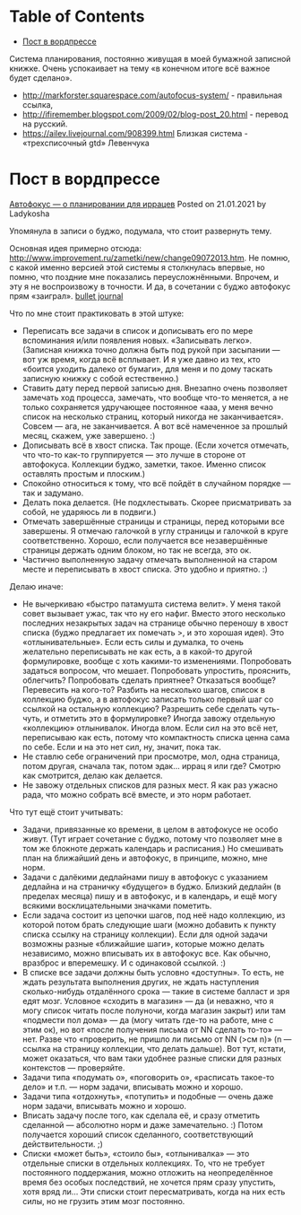 
# Table of Contents

-   [Пост в вордпрессе](#org2368dc4)

<div class="preview" id="org7c72df8">
<p>
Система планирования, постоянно живущая в моей бумажной записной книжке. Очень успокаивает на тему «в конечном итоге всё важное будет сделано». 
</p>

</div>

-   <http://markforster.squarespace.com/autofocus-system/> - правильная ссылка,
-   <http://ifiremember.blogspot.com/2009/02/blog-post_20.html> - перевод на русский.
-   <https://ailev.livejournal.com/908399.html> Близкая система - «трехсписочный gtd» Левенчука


<a id="org2368dc4"></a>

# Пост в вордпрессе

[Автофокус — о планировании для иррацев](https://ladycat.wordpress.com/2021/01/21/%d0%b0%d0%b2%d1%82%d0%be%d1%84%d0%be%d0%ba%d1%83%d1%81-%d0%be-%d0%bf%d0%bb%d0%b0%d0%bd%d0%b8%d1%80%d0%be%d0%b2%d0%b0%d0%bd%d0%b8%d0%b8-%d0%b4%d0%bb%d1%8f-%d0%b8%d1%80%d1%80%d0%b0%d1%86%d0%b5%d0%b2/)
Posted on 21.01.2021 by Ladykosha

Упомянула в записи о буджо, подумала, что стоит развернуть тему.

Основная идея примерно отсюда: <http://www.improvement.ru/zametki/new/change09072013.htm>. Не помню, с какой именно версией этой системы я столкнулась впервые, но помню, что поздние мне показались переусложнёнными. Впрочем, и эту я не воспроизвожу в точности. И да, в сочетании с буджо автофокус прям «заиграл». [bullet journal](20200905235900-bullet_journal.publ.md)

Что по мне стоит практиковать в этой штуке:

-   Переписать все задачи в список и дописывать его по мере вспоминания и/или появления новых. «Записывать легко». (Записная книжка точно должна быть под рукой при засыпании — вот уж время, когда всё всплывает. И я уже давно из тех, кто «боится уходить далеко от бумаги», для меня и по дому таскать записную книжку с собой естественно.)
-   Ставить дату перед первой записью дня. Внезапно очень позволяет замечать ход процесса, замечать, что вообще что-то меняется, а не только сохраняется удручающее постоянное «ааа, у меня вечно список на несколько страниц, который никогда не заканчивается». Совсем — ага, не заканчивается. А вот всё намеченное за прошлый месяц, скажем, уже завершено. :)
-   Дописывать всё в хвост списка. Так проще. (Если хочется отмечать, что что-то как-то группируется — это лучше в стороне от автофокуса. Коллекции буджо, заметки, такое. Именно список оставлять простым и плоским.)
-   Спокойно относиться к тому, что всё пойдёт в случайном порядке — так и задумано.
-   Делать пока делается. (Не подхлестывать. Скорее присматривать за собой, не ударяюсь ли в подвиги.)
-   Отмечать завершённые страницы и страницы, перед которыми все завершены. Я отмечаю галочкой в углу страницы и галочкой в круге соответственно. Хорошо, если получается все незавершённые страницы держать одним блоком, но так не всегда, это ок.
-   Частично выполненную задачу отмечать выполненной на старом месте и переписывать в хвост списка. Это удобно и приятно. :)

Делаю иначе:

-   Не вычеркиваю «быстро патамушта система велит». У меня такой совет вызывает ужас, так что ну его нафиг. Вместо этого несколько последних незакрытых задач на странице обычно переношу в хвост списка (буджо предлагает их помечать >, и это хорошая идея). Это «отлынивательные». Если есть силы и думалка, то очень желательно переписывать не как есть, а в какой-то другой формулировке, вообще с хоть какими-то изменениями. Попробовать задаться вопросом, что мешает. Попробовать упростить, прояснить, облегчить? Попробовать сделать приятнее? Отказаться вообще? Перевесить на кого-то? Разбить на несколько шагов, список в коллекцию буджо, а в автофокус записать только первый шаг со ссылкой на остальную коллекцию? Разрешить себе сделать чуть-чуть, и отметить это в формулировке? Иногда завожу отдельную «коллекцию» отлынивалок. Иногда влом. Если сил на это всё нет, переписываю как есть, потому что компактность списка ценна сама по себе. Если и на это нет сил, ну, значит, пока так.
-   Не ставлю себе ограничений при просмотре, мол, одна страница, потом другая, сначала так, потом эдак… иррац я или где? Смотрю как смотрится, делаю как делается.
-   Не завожу отдельных списков для разных мест. Я как раз ужасно рада, что можно собрать всё вместе, и это норм работает.

Что тут ещё стоит учитывать:

-   Задачи, привязанные ко времени, в целом в автофокусе не особо живут. (Тут играет сочетание с буджо, потому что позволяет мне в том же блокноте держать календарь и расписания.) Но смешивать план на ближайший день и автофокус, в принципе, можно, мне норм.
-   Задачи с далёкими дедлайнами пишу в автофокус с указанием дедлайна и на страничку «будущего» в буджо. Близкий дедлайн (в пределах месяца) пишу и в автофокус, и в календарь, и ещё могу всякими восклицательными значками пометить.
-   Если задача состоит из цепочки шагов, под неё надо коллекцию, из которой потом брать следующие шаги (можно добавить к пункту списка ссылку на страницу коллекции). Если для одной задачи возможны разные «ближайшие шаги», которые можно делать независимо, можно вписывать их в автофокус все. Как обычно, вразброс и вперемешку. И с одинаковой ссылкой. :)
-   В списке все задачи должны быть условно «доступны». То есть, не ждать результата выполнения других, не ждать наступления сколько-нибудь отдалённого срока — такие в системе балласт и зря едят мозг. Условное «сходить в магазин» — да (и неважно, что я могу список читать после полуночи, когда магазин закрыт) или там «подмести пол дома» — да (могу читать где-то на работе, мне с этим ок), но вот «после получения письма от NN сделать то-то» — нет. Разве что «проверить, не пришло ли письмо от NN (>см n)» (n — ссылка на страницу коллекции, что делать дальше). Вот тут, кстати, может оказаться, что вам таки удобнее разные списки для разных контекстов — проверяйте.
-   Задачи типа «подумать о», «поговорить о», «расписать такое-то дело» и т.п. — норм задачи, вписывать можно и хорошо.
-   Задачи типа «отдохнуть», «потупить» и подобные — очень даже норм задачи, вписывать можно и хорошо.
-   Вписать задачу после того, как сделала её, и сразу отметить сделанной — абсолютно норм и даже замечательно. :) Потом получается хороший список сделанного, соответствующий действительности. ;)
-   Списки «может быть», «стоило бы», «отлынивалка» — это отдельные списки в отдельных коллекциях. То, что не требует постоянного поддержания, можно отложить на неопределённое время без особых последствий, не хочется прям сразу упустить, хотя вряд ли… Эти списки стоит пересматривать, когда на них есть силы, но не грузить этим мозг постоянно.

